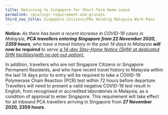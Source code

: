 ```yaml
---
title: Returning to Singapore for Short-Term Home Leave
permalink: /pca/scpr-requirement-and-process
third_nav_title: Singapore Citizens/PRs Holding Malaysia Work Pass
---
```


**Notice:** *As there has been a recent increase in COVID-19 cases in Malaysia, **PCA travellers entering Singapore from 22 November 2020, 2359 hours**, who have a travel history in the past 14 days to Malaysia **will now be required** to serve <u>a 14-day Stay-Home Notice (SHN) at dedicated SHN facilities(with no opt-out option).</u>* 

In addition, travellers who are not Singapore Citizens or Singapore Permanent Residents, and who have recent travel history to Malaysia within the last 14 days prior to entry will be required to take a COVID-19 Polymerase Chain Reaction (PCR) test within 72 hours before departure. Travellers will need to present a valid negative COVID-19 test result in English, from recognised or accredited laboratories in Malaysia, as a condition of approval to enter Singapore. This requirement will take effect for all inbound PCA travellers arriving in Singapore from **27 November 2020, 2359 hours**.

